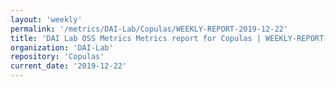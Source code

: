 ```yaml
---
layout: 'weekly'
permalink: '/metrics/DAI-Lab/Copulas/WEEKLY-REPORT-2019-12-22'
title: 'DAI Lab OSS Metrics Metrics report for Copulas | WEEKLY-REPORT-2019-12-22'
organization: 'DAI-Lab'
repository: 'Copulas'
current_date: '2019-12-22'
---
```

